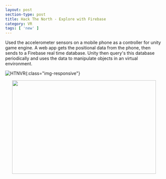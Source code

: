 ```yaml
---
layout: post
section-type: post
title: Hack The North - Explore with Firebase
category: VR
tags: [ 'new' ]
---
```


Used the accelerometer sensors on a mobile phone as a controller for unity game engine. A web app gets the positional data from the phone, then sends to a Firebase real time database. Unity then query's this database periodically and uses the data to manipulate objects in an virtual environment.


![HTNVR](/img/htmvr.jpg){:class="img-responsive"}


<p align="center">
  <img width="460" height="300" src="/img/htmvr.jpg">
</p>
